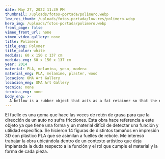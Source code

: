```yaml
---
date: May 27, 2022 11:39 PM
thumbnail: /uploads/fotos-portada/polimero.webp
low_res_thumb: /uploads/fotos-portada/low-res/polimero.webp
hero_img: /uploads/fotos-portada/polimero.webp
front_page: false
vimeo_front_url: none
vimeo_video_gallery: none
title: Polímero
title_eng: Polymer
title_color: white
medidas: 60 x 150 x 137 cm
medidas_eng: 60 x 150 x 137 cm
year: 2014
material: PLA, melamina, yeso, madera
material_eng: PLA, melamine, plaster, wood
locacion: OMA Art Gallery
locacion_eng: OMA Art Gallery
tecnica: none
tecnica_eng: none
body_eng: >-
  A bellow is a rubber object that acts as a fat retainer so that the direction of a car doesn’t suffer frictions.  This work makes reference to this object because it has a shape and material that is hard to recognize a function and specific purpose.  14 figures were made of different dimensions through 3D printing with PLA plastic that appear to be bouncer bellows.  I was interested in locating it on an artistic context that installs the doubt regarding the function and role the material and shape have in each piece.  
---
```

El fuelle es una goma que hace las veces de retén de grasa para que la dirección de un auto no sufra fricciones.  Esta obra hace referencia a este objeto ya que tiene una forma y un material difícil de detectar una función y utilidad específica.  Se hicieron 14 figuras de distintos tamaños en impresión 3D con plástico PLA que se asimilan a fuelles de rebote. Me interesó trabajar la obra ubicándola dentro de un contexto artístico que deja implantada la duda respecto a la función y el rol que cumple el material y la forma de cada pieza. 